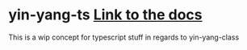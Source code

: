 # yin-yang-ts [Link to the docs](https://docs.yinyangbot.xyz/)

This is a wip concept for typescript stuff in regards to yin-yang-class
